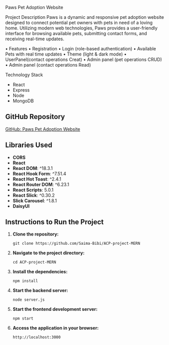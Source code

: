  Paws Pet Adoption Website

Project Description
Paws is a dynamic and responsive pet adoption website designed to connect potential pet owners with pets in need of a loving home. Utilizing modern web technologies, Paws provides a user-friendly interface for browsing available pets, submitting contact forms, and receiving real-time updates.

 •	Features
•	Registration
•	Login (role-based authentication)
•	Available Pets with real time updates
•	Theme (light & dark mode)
•	UserPanel(contact operations Creat)
•	Admin panel (pet operations CRUD)
•	Admin panel (contact operations Read)


 Technology Stack
- React
- Express
- Node
- MongoDB




## GitHub Repository
[GitHub: Paws Pet Adoption Website](https://github.com/Saima-Bibi/ACP-project-MERN)

## Libraries Used
- **CORS**
- **React**
- **React DOM**: ^18.3.1
- **React Hook Form**: ^7.51.4
- **React Hot Toast**: ^2.4.1
- **React Router DOM**: ^6.23.1
- **React Scripts**: 5.0.1
- **React Slick**: ^0.30.2
- **Slick Carousel**: ^1.8.1
- **DaisyUI**

## Instructions to Run the Project

1. **Clone the repository:**
   ```
   git clone https://github.com/Saima-Bibi/ACP-project-MERN
   ```

2. **Navigate to the project directory:**
   ```
   cd ACP-project-MERN
   ```

3. **Install the dependencies:**
   ```
   npm install
   ```

4. **Start the backend server:**
   ```
   node server.js
   ```

5. **Start the frontend development server:**
   ```
   npm start
   ```

6. **Access the application in your browser:**
   ```
   http://localhost:3000
   ```

